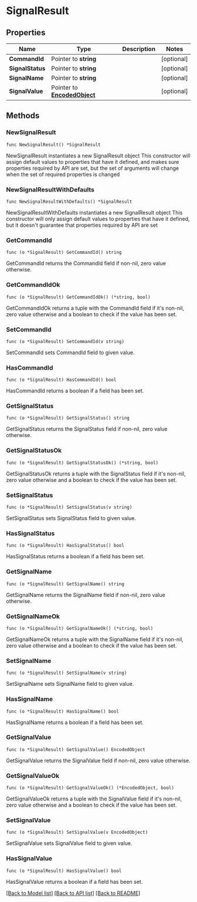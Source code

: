 # SignalResult

## Properties

Name | Type | Description | Notes
------------ | ------------- | ------------- | -------------
**CommandId** | Pointer to **string** |  | [optional] 
**SignalStatus** | Pointer to **string** |  | [optional] 
**SignalName** | Pointer to **string** |  | [optional] 
**SignalValue** | Pointer to [**EncodedObject**](EncodedObject.md) |  | [optional] 

## Methods

### NewSignalResult

`func NewSignalResult() *SignalResult`

NewSignalResult instantiates a new SignalResult object
This constructor will assign default values to properties that have it defined,
and makes sure properties required by API are set, but the set of arguments
will change when the set of required properties is changed

### NewSignalResultWithDefaults

`func NewSignalResultWithDefaults() *SignalResult`

NewSignalResultWithDefaults instantiates a new SignalResult object
This constructor will only assign default values to properties that have it defined,
but it doesn't guarantee that properties required by API are set

### GetCommandId

`func (o *SignalResult) GetCommandId() string`

GetCommandId returns the CommandId field if non-nil, zero value otherwise.

### GetCommandIdOk

`func (o *SignalResult) GetCommandIdOk() (*string, bool)`

GetCommandIdOk returns a tuple with the CommandId field if it's non-nil, zero value otherwise
and a boolean to check if the value has been set.

### SetCommandId

`func (o *SignalResult) SetCommandId(v string)`

SetCommandId sets CommandId field to given value.

### HasCommandId

`func (o *SignalResult) HasCommandId() bool`

HasCommandId returns a boolean if a field has been set.

### GetSignalStatus

`func (o *SignalResult) GetSignalStatus() string`

GetSignalStatus returns the SignalStatus field if non-nil, zero value otherwise.

### GetSignalStatusOk

`func (o *SignalResult) GetSignalStatusOk() (*string, bool)`

GetSignalStatusOk returns a tuple with the SignalStatus field if it's non-nil, zero value otherwise
and a boolean to check if the value has been set.

### SetSignalStatus

`func (o *SignalResult) SetSignalStatus(v string)`

SetSignalStatus sets SignalStatus field to given value.

### HasSignalStatus

`func (o *SignalResult) HasSignalStatus() bool`

HasSignalStatus returns a boolean if a field has been set.

### GetSignalName

`func (o *SignalResult) GetSignalName() string`

GetSignalName returns the SignalName field if non-nil, zero value otherwise.

### GetSignalNameOk

`func (o *SignalResult) GetSignalNameOk() (*string, bool)`

GetSignalNameOk returns a tuple with the SignalName field if it's non-nil, zero value otherwise
and a boolean to check if the value has been set.

### SetSignalName

`func (o *SignalResult) SetSignalName(v string)`

SetSignalName sets SignalName field to given value.

### HasSignalName

`func (o *SignalResult) HasSignalName() bool`

HasSignalName returns a boolean if a field has been set.

### GetSignalValue

`func (o *SignalResult) GetSignalValue() EncodedObject`

GetSignalValue returns the SignalValue field if non-nil, zero value otherwise.

### GetSignalValueOk

`func (o *SignalResult) GetSignalValueOk() (*EncodedObject, bool)`

GetSignalValueOk returns a tuple with the SignalValue field if it's non-nil, zero value otherwise
and a boolean to check if the value has been set.

### SetSignalValue

`func (o *SignalResult) SetSignalValue(v EncodedObject)`

SetSignalValue sets SignalValue field to given value.

### HasSignalValue

`func (o *SignalResult) HasSignalValue() bool`

HasSignalValue returns a boolean if a field has been set.


[[Back to Model list]](../README.md#documentation-for-models) [[Back to API list]](../README.md#documentation-for-api-endpoints) [[Back to README]](../README.md)


